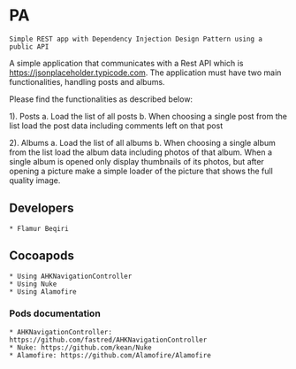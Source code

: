 # PA

    Simple REST app with Dependency Injection Design Pattern using a public API

A simple application that communicates with a Rest API which is https://jsonplaceholder.typicode.com.
The application must have two main functionalities, handling posts and albums.

Please find the functionalities as described below:


1). Posts
a. Load the list of all posts
b. When choosing a single post from the list load the post data including comments left on that post

2). Albums
a. Load the list of all albums
b. When choosing a single album from the list load the album data including photos of that album. 
When a single album is opened only display thumbnails of its photos, but after opening a picture make a simple loader of the picture that shows the full quality image.


## Developers ##
    * Flamur Beqiri

## Cocoapods ##
    * Using AHKNavigationController
    * Using Nuke
    * Using Alamofire
    
### Pods documentation ###
    * AHKNavigationController: https://github.com/fastred/AHKNavigationController
    * Nuke: https://github.com/kean/Nuke
    * Alamofire: https://github.com/Alamofire/Alamofire

